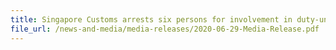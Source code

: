 ```yaml
---
title: Singapore Customs arrests six persons for involvement in duty-unpaid liquor activities
file_url: /news-and-media/media-releases/2020-06-29-Media-Release.pdf
---
```

